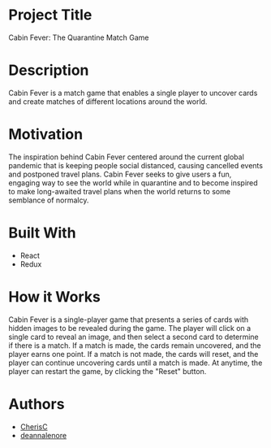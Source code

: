 # Project Title
Cabin Fever: The Quarantine Match Game

# Description
Cabin Fever is a match game that enables a single player to uncover cards and create matches of different locations around the world. 

# Motivation
The inspiration behind Cabin Fever centered around the current global pandemic that is keeping people social distanced, causing cancelled events and postponed travel plans. Cabin Fever seeks to give users a fun, engaging way to see the world while in quarantine and to become inspired to make long-awaited travel plans when the world returns to some semblance of normalcy. 

# Built With
- React
- Redux

# How it Works
Cabin Fever is a single-player game that presents a series of cards with hidden images to be revealed during the game. The player will click on a single card to reveal an image, and then select a second card to determine if there is a match. If a match is made, the cards remain uncovered, and the player earns one point. If a match is not made, the cards will reset, and the player can continue uncovering cards until a match is made. At anytime, the player can restart the game, by clicking the "Reset" button. 

# Authors
* [CherisC](https://github.com/CherisC)
* [deannalenore](https://github.com/deannalenore)


